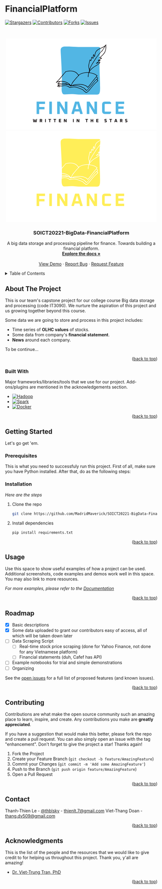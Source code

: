 <a id="readme-top"></a>

# FinancialPlatform

<!-- [![Grade][grade-shield]][grade-url] -->

[![Stargazers][stars-shield]][stars-url]
[![Contributors][contributors-shield]][contributors-url]
[![Forks][forks-shield]][forks-url]
[![Issues][issues-shield]][issues-url]

<!-- [![LinkedIn][linkedin-shield]][linkedin-url] -->
<!-- [![MIT License][license-shield]][license-url] -->

<!-- PROJECT LOGO -->
<br />
<div align="center">

  ![Logo](logo_l.png#gh-light-mode-only)
  ![Logo](logo_d.png#gh-dark-mode-only)

  <h3 align="center">SOICT20221-BigData-FinancialPlatform</h3>

  <p align="center">
    A big data storage and processing pipeline for finance. Towards building a financial platform.
    <br />
    <a href="https://github.com/MadridMaverick/SOICT20221-BigData-FinancialPlatform"><strong>Explore the docs »</strong></a>
    <br />
    <br />
    <a href="https://github.com/MadridMaverick/SOICT20221-BigData-FinancialPlatform">View Demo</a>
    ·
    <a href="https://github.com/MadridMaverick/SOICT20221-BigData-FinancialPlatform/issues">Report Bug</a>
    ·
    <a href="https://github.com/MadridMaverick/SOICT20221-BigData-FinancialPlatform/issues">Request Feature</a>
  </p>
</div>

<!-- TABLE OF CONTENTS -->
<details>
  <summary>Table of Contents</summary>
  <ol>
    <li>
      <a href="#about-the-project">About The Project</a>
      <ul>
        <li><a href="#built-with">Built With</a></li>
      </ul>
    </li>
    <li>
      <a href="#getting-started">Getting Started</a>
      <ul>
        <li><a href="#prerequisites">Prerequisites</a></li>
        <li><a href="#installation">Installation</a></li>
      </ul>
    </li>
    <li><a href="#usage">Usage</a></li>
    <li><a href="#roadmap">Roadmap</a></li>
    <li><a href="#contributing">Contributing</a></li>
    <!-- <li><a href="#license">License</a></li> -->
    <li><a href="#contact">Contact</a></li>
    <li><a href="#acknowledgments">Acknowledgments</a></li>
  </ol>
</details>

<!-- ABOUT THE PROJECT -->

## About The Project

<!-- [![Product Name Screen Shot][product-screenshot]](https://example.com) -->

This is our team's capstone project for our college course Big data storage and processing (code IT3090). We nurture the aspiration of this project and us growing together beyond this course.

Some data we are going to store and process in this project includes:

- Time series of **OLHC values** of stocks.
- Some data from company's **financial statement**.
- **News** around each company.

To be continue...

<!-- Use the `BLANK_README.md` to get started. -->

<p align="right">(<a href="#readme-top">back to top</a>)</p>

### Built With

Major frameworks/libraries/tools that we use for our project. Add-ons/plugins are mentioned in the acknowledgements section.

- [![Hadoop][hadoop]][hadoop-url]
- [![Spark][spark]][spark-url]
- [![Docker][docker]][docker-url]
<!-- - [![Svelte][svelte.dev]][svelte-url]
- [![Laravel][laravel.com]][laravel-url]
- [![Bootstrap][bootstrap.com]][bootstrap-url]
- [![JQuery][jquery.com]][jquery-url] -->

<p align="right">(<a href="#readme-top">back to top</a>)</p>

<!-- GETTING STARTED -->

## Getting Started

Let's go get 'em.

### Prerequisites

This is what you need to successfuly run this project. First of all, make sure you have Python installed. After that, do as the following steps:

<!-- - npm
  ```sh
  npm install npm@latest -g
  ``` -->

### Installation

_Here are the steps_

<!-- 1. Get a free API Key at [https://example.com](https://example.com) -->

1. Clone the repo
   ```sh
   git clone https://github.com/MadridMaverick/SOICT20221-BigData-FinancialPlatform
   ```
2. Install dependencies
   ```sh
   pip install requirements.txt
   ```
   <!-- 4. Enter your API in `config.js`
      ```js
      const API_KEY = "ENTER YOUR API"
      ``` -->

<p align="right">(<a href="#readme-top">back to top</a>)</p>

<!-- USAGE EXAMPLES -->

## Usage

Use this space to show useful examples of how a project can be used. Additional screenshots, code examples and demos work well in this space. You may also link to more resources.

_For more examples, please refer to the [Documentation](https://example.com)_

<p align="right">(<a href="#readme-top">back to top</a>)</p>

<!-- ROADMAP -->

## Roadmap

- [x] Basic descriptions
- [x] Some data uploaded to grant our contributors easy of access, all of which will be taken down later 
- [ ] Data Scraping Script
  - [ ] Real-time stock price scraping (done for Yahoo Finance, not done for any Vietnamese platform)
  - [ ] Financial statements (duh, Cafef has API)
- [ ] Example notebooks for trial and simple demonstrations
- [ ] Organizing

See the [open issues](https://github.com/MadridMaverick/SOICT20221-BigData-FinancialPlatform/issues) for a full list of proposed features (and known issues).

<p align="right">(<a href="#readme-top">back to top</a>)</p>

<!-- CONTRIBUTING -->

## Contributing

Contributions are what make the open source community such an amazing place to learn, inspire, and create. Any contributions you make are **greatly appreciated**.

If you have a suggestion that would make this better, please fork the repo and create a pull request. You can also simply open an issue with the tag "enhancement".
Don't forget to give the project a star! Thanks again!

1. Fork the Project
2. Create your Feature Branch (`git checkout -b feature/AmazingFeature`)
3. Commit your Changes (`git commit -m 'Add some AmazingFeature'`)
4. Push to the Branch (`git push origin feature/AmazingFeature`)
5. Open a Pull Request

<p align="right">(<a href="#readme-top">back to top</a>)</p>

<!-- LICENSE -->

<!-- ## License

Distributed under the MIT License. See `LICENSE.txt` for more information.

<p align="right">(<a href="#readme-top">back to top</a>)</p> -->

<!-- CONTACT -->

## Contact

Thanh-Thien Le - [@thblsky](https://twitter.com/thblsky) - thienlt.7@gmail.com
Viet-Thang Doan - thang.dv509@gmail.com

<!-- Project Link: [https://github.com/your_username/repo_name](https://github.com/your_username/repo_name) -->

<p align="right">(<a href="#readme-top">back to top</a>)</p>

<!-- ACKNOWLEDGMENTS -->

## Acknowledgments

This is the list of the people and the resources that we would like to give credit to for helping us throughout this project. Thank you, y'all are amazing!

- [Dr. Viet-Trung Tran, PhD](https://trungtv.github.io/)

<p align="right">(<a href="#readme-top">back to top</a>)</p>

<!-- MARKDOWN LINKS & IMAGES -->
<!-- https://www.markdownguide.org/basic-syntax/#reference-style-links -->

[contributors-shield]: https://img.shields.io/badge/CONTRIBUTORS-4-informational?style=for-the-badge
[contributors-url]: https://github.com/MadridMaverick/SOICT20221-BigData-FinancialPlatform/graphs/contributors
[forks-shield]: https://img.shields.io/badge/FORKS-0-informational?style=for-the-badge
[forks-url]: https://github.com/MadridMaverick/SOICT20221-BigData-FinancialPlatform/network/members
[stars-shield]: https://img.shields.io/badge/STARS-1B-success?style=for-the-badge
[stars-url]: https://github.com/MadridMaverick/SOICT20221-BigData-FinancialPlatform/stargazers
[grade-shield]: https://img.shields.io/badge/GRADE-A+-success?style=for-the-badge
[grade-url]: #
[issues-shield]: https://img.shields.io/badge/ISSUES-0%20OPEN-ff69b4?style=for-the-badge
[issues-url]: https://github.com/MadridMaverick/SOICT20221-BigData-FinancialPlatform/issues
[license-shield]: https://img.shields.io/github/license/othneildrew/Best-README-Template.svg?style=for-the-badge
[license-url]: https://github.com/MadridMaverick/SOICT20221-BigData-FinancialPlatform/blob/master/LICENSE.txt
[linkedin-shield]: https://img.shields.io/badge/-LinkedIn-black.svg?style=for-the-badge&logo=linkedin&colorB=555
[linkedin-url]: https://www.linkedin.com/in/thanhthienle
[product-screenshot]: images/screenshot.png
[hadoop]: https://img.shields.io/badge/HADOOP-blue?style=for-the-badge&logo=apachehadoop&logoColor=white
[hadoop-url]: https://hadoop.apache.org/
[spark]: https://img.shields.io/badge/SPARK-4A4A55?style=for-the-badge&logo=apachespark&logoColor=orange
[spark-url]: https://spark.apache.org/
[docker]: https://img.shields.io/badge/Docker-35495E?style=for-the-badge&logo=docker&logoColor=blue
[docker-url]: https://hub.docker.com/
